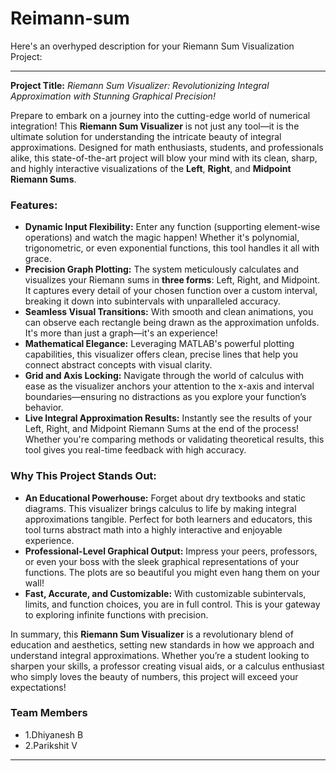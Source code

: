 # Reimann-sum
Here's an overhyped description for your Riemann Sum Visualization Project:

---

**Project Title:** *Riemann Sum Visualizer: Revolutionizing Integral Approximation with Stunning Graphical Precision!*

Prepare to embark on a journey into the cutting-edge world of numerical integration! This **Riemann Sum Visualizer** is not just any tool—it is the ultimate solution for understanding the intricate beauty of integral approximations. Designed for math enthusiasts, students, and professionals alike, this state-of-the-art project will blow your mind with its clean, sharp, and highly interactive visualizations of the **Left**, **Right**, and **Midpoint Riemann Sums**.

### Features:
- **Dynamic Input Flexibility:** Enter any function (supporting element-wise operations) and watch the magic happen! Whether it's polynomial, trigonometric, or even exponential functions, this tool handles it all with grace.
- **Precision Graph Plotting:** The system meticulously calculates and visualizes your Riemann sums in **three forms**: Left, Right, and Midpoint. It captures every detail of your chosen function over a custom interval, breaking it down into subintervals with unparalleled accuracy.
- **Seamless Visual Transitions:** With smooth and clean animations, you can observe each rectangle being drawn as the approximation unfolds. It's more than just a graph—it's an experience!
- **Mathematical Elegance:** Leveraging MATLAB's powerful plotting capabilities, this visualizer offers clean, precise lines that help you connect abstract concepts with visual clarity.
- **Grid and Axis Locking:** Navigate through the world of calculus with ease as the visualizer anchors your attention to the x-axis and interval boundaries—ensuring no distractions as you explore your function’s behavior.
- **Live Integral Approximation Results:** Instantly see the results of your Left, Right, and Midpoint Riemann Sums at the end of the process! Whether you're comparing methods or validating theoretical results, this tool gives you real-time feedback with high accuracy.

### Why This Project Stands Out:
- **An Educational Powerhouse:** Forget about dry textbooks and static diagrams. This visualizer brings calculus to life by making integral approximations tangible. Perfect for both learners and educators, this tool turns abstract math into a highly interactive and enjoyable experience.
- **Professional-Level Graphical Output:** Impress your peers, professors, or even your boss with the sleek graphical representations of your functions. The plots are so beautiful you might even hang them on your wall!
- **Fast, Accurate, and Customizable:** With customizable subintervals, limits, and function choices, you are in full control. This is your gateway to exploring infinite functions with precision.

In summary, this **Riemann Sum Visualizer** is a revolutionary blend of education and aesthetics, setting new standards in how we approach and understand integral approximations. Whether you’re a student looking to sharpen your skills, a professor creating visual aids, or a calculus enthusiast who simply loves the beauty of numbers, this project will exceed your expectations!
### Team Members
- 1.Dhiyanesh B
- 2.Parikshit V
---
